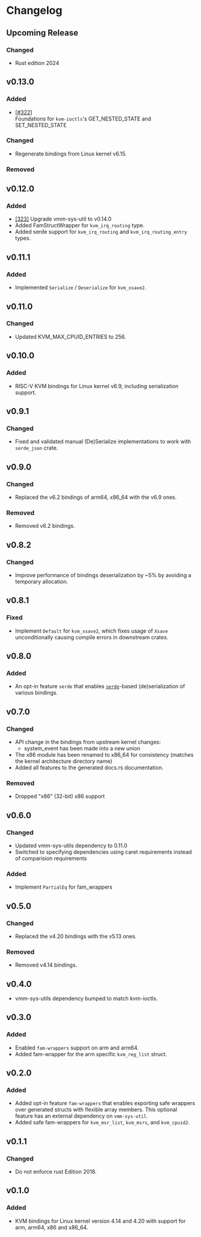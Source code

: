 # Changelog

## Upcoming Release

### Changed
- Rust edition 2024

## v0.13.0

### Added

- [[#322]](https://github.com/rust-vmm/kvm/pull/322)  
  Foundations for `kvm-ioctls`'s GET_NESTED_STATE and SET_NESTED_STATE 

### Changed

- Regenerate bindings from Linux kernel v6.15.

### Removed

## v0.12.0

### Added

- [[323]](https://github.com/rust-vmm/kvm/pull/323) Upgrade vmm-sys-util to v0.14.0
- Added FamStructWrapper for `kvm_irq_routing` type.
- Added serde support for `kvm_irq_routing` and `kvm_irq_routing_entry` types.

## v0.11.1

### Added

- Implemented `Serialize` / `Deserialize` for `kvm_xsave2`.

## v0.11.0

### Changed

- Updated KVM_MAX_CPUID_ENTRIES to 256.

## v0.10.0

### Added

- RISC-V KVM bindings for Linux kernel v6.9, including serialization support.

## v0.9.1

### Changed

- Fixed and validated manual (De)Serialize implementations to work with
  `serde_json` crate.

## v0.9.0

### Changed

- Replaced the v6.2 bindings of arm64, x86\_64 with the v6.9 ones.

### Removed

- Removed v6.2 bindings.

## v0.8.2

### Changed

- Improve performance of bindings deserialization by \~5% by avoiding
  a temporary allocation.

## v0.8.1

### Fixed

- Implement `Default` for `kvm_xsave2`, which fixes usage of `Xsave`
  unconditionally causing compile errors in downstream crates.

## v0.8.0

### Added

- An opt-in feature `serde` that enables [`serde`](https://serde.rs)-based
  (de)serialization of various bindings.

## v0.7.0

### Changed
- API change in the bindings from upstream kernel changes:
  * system\_event has been made into a new union
- The x86 module has been renamed to x86\_64 for consistency (matches the kernel
  architecture directory name)
- Added all features to the generated docs.rs documentation.

### Removed

- Dropped "x86" (32-bit) x86 support

## v0.6.0

### Changed

- Updated vmm-sys-utils dependency to 0.11.0
- Switched to specifying dependencies using caret requirements
  instead of comparision requirements

### Added

- Implement `PartialEq` for fam\_wrappers

## v0.5.0

### Changed

- Replaced the v4.20 bindings with the v5.13 ones.

### Removed

- Removed v4.14 bindings.

## v0.4.0

- vmm-sys-utils dependency bumped to match kvm-ioctls.

## v0.3.0

### Added

- Enabled `fam-wrappers` support on arm and arm64.
- Added fam-wrapper for the arm specific `kvm_reg_list` struct.

## v0.2.0

### Added

- Added opt-in feature `fam-wrappers` that enables exporting
  safe wrappers over generated structs with flexible array
  members. This optional feature has an external dependency
  on `vmm-sys-util`.
- Added safe fam-wrappers for `kvm_msr_list`, `kvm_msrs`,
  and `kvm_cpuid2`.

## v0.1.1

### Changed

- Do not enforce rust Edition 2018.

## v0.1.0

### Added

- KVM bindings for Linux kernel version 4.14 and 4.20 with
  support for arm, arm64, x86 and x86_64.
